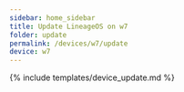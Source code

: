 ```yaml
---
sidebar: home_sidebar
title: Update LineageOS on w7
folder: update
permalink: /devices/w7/update
device: w7
---
```

{% include templates/device_update.md %}
